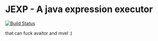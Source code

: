 JEXP - A java expression executor
===
[![Build Status](https://travis-ci.org/rapidhere/jexp.svg?branch=master)](https://travis-ci.org/rapidhere/jexp)

that can fuck avaitor and mvel
:)

